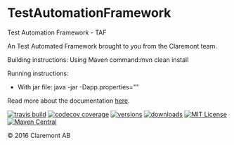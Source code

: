 # TestAutomationFramework
Test Automation Framework - TAF

An Test Automated Framework brought to you from the Claremont team.


Building instructions:
Using Maven command:mvn clean install

Running instructions:
- With jar file: java -jar -Dapp.properties="<absolut path to runSettings.properties file>"

Read more about the documentation [here](documentation/SoftwareArchitectureDescription.html).

[![travis build](https://img.shields.io/travis/claremontqualitymanagement/TestAutomationFramework.svg?style=flat-square)](https://travis-ci.org/claremontqualitymanagement/TestAutomationFramework)
[![codecov coverage](https://img.shields.io/codecov/c/github/claremontqualitymanagement/TestAutomationFramework.svg?style=flat-square)](https://github.com/claremontqualitymanagement/TestAutomationFramework)
[![versions]()]()
[![downloads]()]()
[![MIT License]()]()
[![Maven Central](https://img.shields.io/maven-central/v/org.apache.maven/apache-maven.svg)](https://github.com/claremontqualitymanagement/TestAutomationFramework)

© 2016 Claremont AB